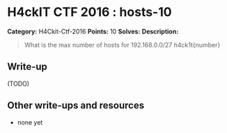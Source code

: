# H4ckIT CTF 2016 : hosts-10

**Category:** H4Ckit-Ctf-2016
**Points:** 10
**Solves:**
**Description:**

> What is the max number of hosts for  192.168.0.0/27  h4ck1t{number}

## Write-up

(TODO)

## Other write-ups and resources

* none yet
